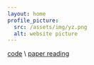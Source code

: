 ```yaml
---
layout: home
profile_picture:
  src: /assets/img/yz.png
  alt: website picture
---
```



[code](https://baike.baidu.com) \\
[paper reading](https://baike.baidu.com)